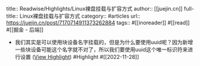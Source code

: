 title:: Readwise/Highlights/Linux裸盘挂载与扩容方式
author:: [[juejin.cn]]
full-title:: Linux裸盘挂载与扩容方式
category:: #articles
url:: https://juejin.cn/post/7170714911373262884
tags:: #[[inoreader]] #[[read]] #[[掘金 - 后端]]

- 我们其实是可以使用块设备名字挂载的，但是为什么要使用uuid呢？因为新增一些块设备可能这个名字就不对了，所以我们要使用uuid这个唯一标识符来进行设置 ([View Highlight](https://read.readwise.io/read/01gjyh7575451adspmwqhgp47f)) #Highlight #[[2022-11-28]]